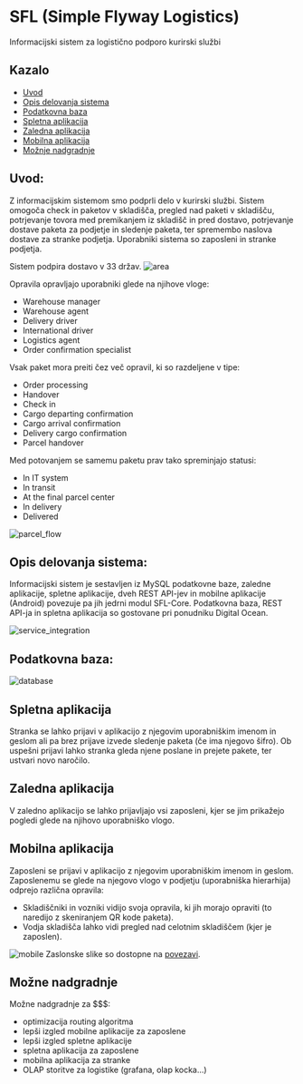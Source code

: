 # SFL (Simple Flyway Logistics)
Informacijski sistem za logistično podporo kurirski službi

## Kazalo
- [Uvod](#uvod)
- [Opis delovanja sistema](#opis-delovanja-sistema)
- [Podatkovna baza](#podatkovna-baza)
- [Spletna aplikacija](#spletna-aplikacija)
- [Zaledna aplikacija](#zaledna-aplikacija)
- [Mobilna aplikacija](#mobilna-aplikacija)
- [Možnje nadgradnje](#možne-nadgradnje)


## Uvod:
Z informacijskim sistemom smo podprli delo v kurirski službi. Sistem omogoča check in paketov v skladišča, pregled nad paketi v skladišču, potrjevanje tovora med premikanjem iz skladišč in pred dostavo, potrjevanje dostave paketa za podjetje in sledenje paketa, ter spremembo naslova dostave za stranke podjetja. Uporabniki sistema so zaposleni in stranke podjetja.

Sistem podpira dostavo v 33 držav.
![area](general/SFL_area.png)

Opravila opravljajo uporabniki glede na njihove vloge:
- Warehouse manager
- Warehouse agent
- Delivery driver
- International driver
- Logistics agent
- Order confirmation specialist

Vsak paket mora preiti čez več opravil, ki so razdeljene v tipe:
- Order processing
- Handover
- Check in
- Cargo departing confirmation
- Cargo arrival confirmation
- Delivery cargo confirmation
- Parcel handover

Med potovanjem se samemu paketu prav tako spreminjajo statusi:
- In IT system
- In transit
- At the final parcel center
- In delivery
- Delivered

![parcel_flow](general/SFL_packet_flow.png)

## Opis delovanja sistema:
Informacijski sistem je sestavljen iz MySQL podatkovne baze, zaledne aplikacije, spletne aplikacije, dveh REST API-jev in mobilne aplikacije (Android) povezuje pa jih jedrni modul SFL-Core. Podatkovna baza, REST API-ja in spletna aplikacija so gostovane pri ponudniku Digital Ocean.

![service_integration](general/SFL_service.png)

## Podatkovna baza:
![database](database/SFL_er_model.png)

## Spletna aplikacija
Stranka se lahko prijavi v aplikacijo z njegovim uporabniškim imenom in geslom ali pa brez prijave izvede sledenje paketa (če ima njegovo šifro).
Ob uspešni prijavi lahko stranka gleda njene poslane in prejete pakete, ter ustvari novo naročilo.

## Zaledna aplikacija
V zaledno aplikacijo se lahko prijavljajo vsi zaposleni, kjer se jim prikažejo pogledi glede na njihovo uporabniško vlogo.

## Mobilna aplikacija
Zaposleni se prijavi v aplikacijo z njegovim uporabniškim imenom in geslom.
Zaposlenemu se glede na njegovo vlogo v podjetju (uporabniška hierarhija) odprejo različna opravila:
- Skladiščniki in vozniki vidijo svoja opravila, ki jih morajo opraviti (to naredijo z skeniranjem QR kode paketa).
- Vodja skladišča lahko vidi pregled nad celotnim skladiščem (kjer je zaposlen).

![mobile](mobile/SFL_mobile_activity.png)
Zaslonske slike so dostopne na [povezavi](https://github.com/cugalord/SFL-TPO/tree/main/docs/mobile).

## Možne nadgradnje
Možne nadgradnje za $$$:
- optimizacija routing algoritma
- lepši izgled mobilne aplikacije za zaposlene
- lepši izgled spletne aplikacije
- spletna aplikacija za zaposlene
- mobilna aplikacija za stranke
- OLAP storitve za logistike (grafana, olap kocka...)


